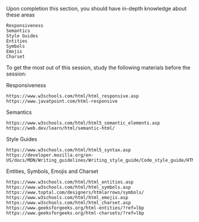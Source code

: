 Upon completion this section, you should have in-depth knowledge about these areas

    Responsiveness
    Semantics
    Style Guides
    Entities
    Symbols
    Emojis
    Charset

To get the most out of this session, study the following materials before the session:

Responsiveness

    https://www.w3schools.com/html/html_responsive.asp
    https://www.javatpoint.com/html-responsive

Semantics

    https://www.w3schools.com/html/html5_semantic_elements.asp
    https://web.dev/learn/html/semantic-html/

Style Guides

    https://www.w3schools.com/html/html5_syntax.asp
    https://developer.mozilla.org/en-US/docs/MDN/Writing_guidelines/Writing_style_guide/Code_style_guide/HTML

Entities, Symbols, Emojis and Charset

    https://www.w3schools.com/html/html_entities.asp
    https://www.w3schools.com/html/html_symbols.asp
    https://www.toptal.com/designers/htmlarrows/symbols/
    https://www.w3schools.com/html/html_emojis.asp
    https://www.w3schools.com/html/html_charset.asp
    https://www.geeksforgeeks.org/html-entities/?ref=lbp
    https://www.geeksforgeeks.org/html-charsets/?ref=lbp
